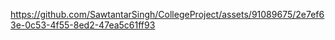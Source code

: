 https://github.com/SawtantarSingh/CollegeProject/assets/91089675/2e7ef63e-0c53-4f55-8ed2-47ea5c61ff93
